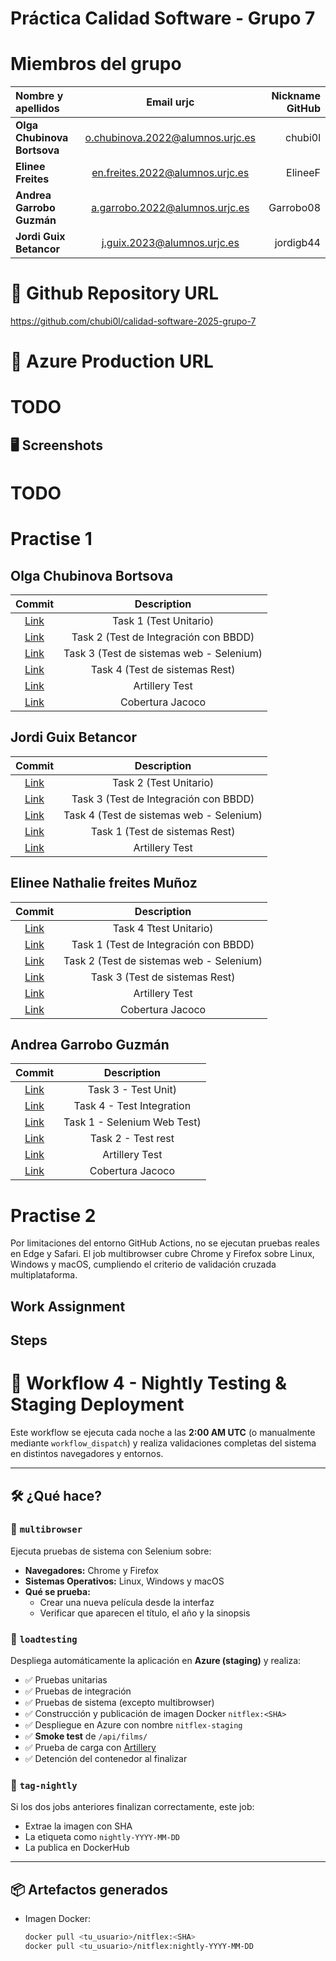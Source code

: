 # Práctica Calidad Software - Grupo 7

# Miembros del grupo
| Nombre y apellidos | Email urjc | Nickname GitHub |
|:-----------------|:-----:|-------:|
| **Olga Chubinova Bortsova**    | o.chubinova.2022@alumnos.urjc.es | chubi0l |
| **Elinee Freites**    | en.freites.2022@alumnos.urjc.es | ElineeF |
| **Andrea Garrobo Guzmán**    | a.garrobo.2022@alumnos.urjc.es | Garrobo08 |
| **Jordi Guix Betancor**    | j.guix.2023@alumnos.urjc.es | jordigb44 |

# 🔗 Github Repository URL 
https://github.com/chubi0l/calidad-software-2025-grupo-7

# 🔗 Azure Production URL
# TODO

## 🖥️ Screenshots
# TODO

# Practise 1
## Olga Chubinova Bortsova
| Commit | Description |
| :----: | :---------: |
| [Link](https://github.com/chubi0l/calidad-software-2025-grupo-7/commit/3e2a27ec50f6b3e2d26b0e7de6682be611e268f3) | Task 1 (Test Unitario) |
| [Link](https://github.com/chubi0l/calidad-software-2025-grupo-7/commit/2e0db2f91bc79ae81d9f9a14c2b4bce2573f8f8f) | Task 2 (Test de Integración con BBDD) |
| [Link](https://github.com/chubi0l/calidad-software-2025-grupo-7/commit/32d73e8df0a5648f16f3258ca3f65c101027aa11) | Task 3 (Test de sistemas web - Selenium) |
| [Link](https://github.com/chubi0l/calidad-software-2025-grupo-7/commit/699e5f397d67ed7f3564f4c3cf5c5fa62923b90e) | Task 4 (Test de sistemas Rest) |
| [Link](https://github.com/chubi0l/calidad-software-2025-grupo-7/commit/173509a46e60b805e0cac953f8ccfa67cf0f1183) | Artillery Test | 
| [Link](https://github.com/chubi0l/calidad-software-2025-grupo-7/commit/ffc8b3d180b915db0f5df23d8d262ce2e9ab02dd) | Cobertura Jacoco |


## Jordi Guix Betancor
| Commit | Description |
| :----: | :---------: |
| [Link](https://github.com/chubi0l/calidad-software-2025-grupo-7/commit/9d0b562343c25d3fc28510d0c53e1421e060d88e) | Task 2 (Test Unitario) |
| [Link](https://github.com/chubi0l/calidad-software-2025-grupo-7/commit/c5111c44b52609500c805e5c2011185ba06e72ba) | Task 3 (Test de Integración con BBDD) |
| [Link](https://github.com/chubi0l/calidad-software-2025-grupo-7/commit/93c66c3c998597beb8c929101113c8a2f38b5c02) | Task 4 (Test de sistemas web - Selenium) |
| [Link](https://github.com/chubi0l/calidad-software-2025-grupo-7/commit/8385d76cf56c417ae3491401a8cdda3c9fd5b35d) | Task 1 (Test de sistemas Rest) |
| [Link](https://github.com/chubi0l/calidad-software-2025-grupo-7/commit/c56167eafc2af5cb146dc0b7a5ca416099b9d5b2) | Artillery Test |


## Elinee Nathalie freites Muñoz
| Commit | Description |
| :----: | :---------: |
| [Link](https://github.com/chubi0l/calidad-software-2025-grupo-7/commit/d02c718f579ca7fb7334026434a3a0699ec909d2) | Task 4 Ttest Unitario) |
| [Link](https://github.com/chubi0l/calidad-software-2025-grupo-7/commit/d02c718f579ca7fb7334026434a3a0699ec909d2) | Task 1 (Test de Integración con BBDD) |
| [Link](https://github.com/chubi0l/calidad-software-2025-grupo-7/commit/9c167b09bd6799bc8a6116c03d8233fbda1458f2) | Task 2 (Test de sistemas web - Selenium) |
| [Link](https://github.com/chubi0l/calidad-software-2025-grupo-7/commit/ed49dc75f653b9581d2e726d446a50de4a569a52) | Task 3 (Test de sistemas Rest) |
| [Link](https://github.com/chubi0l/calidad-software-2025-grupo-7/commit/08112a0fe91c256cc689d05092f377fc94ec1254) | Artillery Test |
| [Link](https://github.com/chubi0l/calidad-software-2025-grupo-7/commit/ffc8b3d180b915db0f5df23d8d262ce2e9ab02dd) | Cobertura Jacoco |

## Andrea Garrobo Guzmán
| Commit | Description |
| :----: | :---------: |
| [Link](https://github.com/chubi0l/calidad-software-2025-grupo-7/commit/890668abfe9d13d21e79e9cad564e2a55a721b85) | Task 3 -  Test Unit) |
| [Link](https://github.com/chubi0l/calidad-software-2025-grupo-7/commit/5747d956b66760d1c5b4bb4aa71b5691cf753600) | Task 4 - Test Integration |
| [Link](https://github.com/chubi0l/calidad-software-2025-grupo-7/commit/c438b79a41a8b54aa19f814adb34b3e4770983ae) | Task 1 - Selenium Web Test) |
| [Link](https://github.com/chubi0l/calidad-software-2025-grupo-7/commit/ac2a3b51c9cad6a2cf9206b64af91dd894af59d2) | Task 2 - Test  rest |
| [Link](https://github.com/chubi0l/calidad-software-2025-grupo-7/commit/08112a0fe91c256cc689d05092f377fc94ec1254) | Artillery Test |
| [Link](https://github.com/chubi0l/calidad-software-2025-grupo-7/commit/ffc8b3d180b915db0f5df23d8d262ce2e9ab02dd) | Cobertura Jacoco |



# Practise 2
Por limitaciones del entorno GitHub Actions, no se ejecutan pruebas reales en Edge y Safari. El job multibrowser cubre Chrome y Firefox sobre Linux, Windows y macOS, cumpliendo el criterio de validación cruzada multiplataforma.

## Work Assignment

## Steps 

# 🌙 Workflow 4 - Nightly Testing & Staging Deployment

Este workflow se ejecuta cada noche a las **2:00 AM UTC** (o manualmente mediante `workflow_dispatch`) y realiza validaciones completas del sistema en distintos navegadores y entornos.

---

## 🛠️ ¿Qué hace?

### 🔹 `multibrowser`
Ejecuta pruebas de sistema con Selenium sobre:

- **Navegadores:** Chrome y Firefox  
- **Sistemas Operativos:** Linux, Windows y macOS  
- **Qué se prueba:**  
  - Crear una nueva película desde la interfaz  
  - Verificar que aparecen el título, el año y la sinopsis

### 🔹 `loadtesting`
Despliega automáticamente la aplicación en **Azure (staging)** y realiza:

- ✅ Pruebas unitarias  
- ✅ Pruebas de integración  
- ✅ Pruebas de sistema (excepto multibrowser)  
- ✅ Construcción y publicación de imagen Docker `nitflex:<SHA>`  
- ✅ Despliegue en Azure con nombre `nitflex-staging`  
- ✅ **Smoke test** de `/api/films/`  
- ✅ Prueba de carga con [Artillery](https://www.artillery.io/)  
- ✅ Detención del contenedor al finalizar

### 🔹 `tag-nightly`
Si los dos jobs anteriores finalizan correctamente, este job:

- Extrae la imagen con SHA
- La etiqueta como `nightly-YYYY-MM-DD`
- La publica en DockerHub

---

## 📦 Artefactos generados

- Imagen Docker:
  ```bash
  docker pull <tu_usuario>/nitflex:<SHA>
  docker pull <tu_usuario>/nitflex:nightly-YYYY-MM-DD




